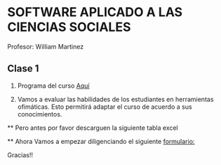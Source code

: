 # SOFTWARE APLICADO A LAS CIENCIAS SOCIALES
Profesor: William Martinez

## Clase 1

1. Programa del curso [Aquí](https://wamartinez.github.io/sasc/Documents/PROGRAMASOFTWARE.pdf)

2. Vamos a evaluar las habilidades de los estudiantes en herramientas ofimáticas. Esto permitirá adaptar el curso de acuerdo a sus conocimientos.

** Pero antes por favor descarguen la siguiente tabla excel

** Ahora Vamos a empezar diligenciando el siguiente [formulario:](https://forms.gle/k8ENnTLwQxEMHTau7)

Gracias!!


